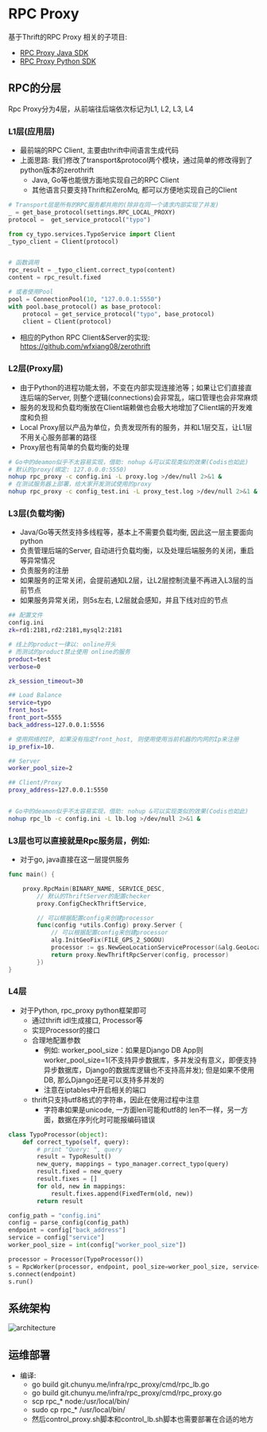 # RPC Proxy
基于Thrift的RPC Proxy
相关的子项目:
* [RPC Proxy Java SDK](https://git.chunyu.me/infra/rpc_proxy_java)
* [RPC Proxy Python SDK](https://git.chunyu.me/infra/rpc_proxy_python)

## RPC的分层
Rpc Proxy分为4层，从前端往后端依次标记为L1, L2, L3, L4
### L1层(应用层)
* 最前端的RPC Client, 主要由thrift中间语言生成代码
* 上面思路: 我们修改了transport&protocol两个模块，通过简单的修改得到了python版本的zerothrift
	* Java, Go等也能很方面地实现自己的RPC Client
	* 其他语言只要支持Thrift和ZeroMq, 都可以方便地实现自己的Client

```python
# Transport层是所有的RPC服务都共用的(除非在同一个请求内部实现了并发)
_ = get_base_protocol(settings.RPC_LOCAL_PROXY)
protocol =  get_service_protocol("typo")

from cy_typo.services.TypoService import Client
_typo_client = Client(protocol)


# 函数调用
rpc_result = _typo_client.correct_typo(content)
content = rpc_result.fixed

# 或者使用Pool
pool = ConnectionPool(10, "127.0.0.1:5550")
with pool.base_protocol() as base_protocol:
    protocol = get_service_protocol("typo", base_protocol)
    client = Client(protocol)
```
* 相应的Python RPC Client&Server的实现: https://github.com/wfxiang08/zerothrift

### L2层(Proxy层)
* 由于Python的进程功能太弱，不变在内部实现连接池等；如果让它们直接直连后端的Server, 则整个逻辑(connections)会非常乱，端口管理也会非常麻烦
* 服务的发现和负载均衡放在Client端赖做也会极大地增加了Client端的开发难度和负担
* Local Proxy层以产品为单位，负责发现所有的服务，并和L1层交互，让L1层不用关心服务部署的路径
* Proxy层也有简单的负载均衡的处理

```bash
# Go中的deamon似乎不太容易实现，借助: nohup &可以实现类似的效果(Codis也如此)
# 默认的proxy(绑定: 127.0.0.0:5550)
nohup rpc_proxy -c config.ini -L proxy.log >/dev/null 2>&1 &
# 在测试服务器上部署，给大家开发测试使用的proxy
nohup rpc_proxy -c config_test.ini -L proxy_test.log >/dev/null 2>&1 &
```

### L3层(负载均衡)
* Java/Go等天然支持多线程等，基本上不需要负载均衡, 因此这一层主要面向python
* 负责管理后端的Server, 自动进行负载均衡，以及处理后端服务的关闭，重启等异常情况
* 负责服务的注册
* 如果服务的正常关闭，会提前通知L2层，让L2层控制流量不再进入L3层的当前节点
* 如果服务异常关闭，则5s左右, L2层就会感知，并且下线对应的节点

```bash
## 配置文件
config.ini
zk=rd1:2181,rd2:2181,mysql2:2181

# 线上的product一律以: online开头
# 而测试的product禁止使用 online的服务
product=test
verbose=0

zk_session_timeout=30

## Load Balance
service=typo
front_host=
front_port=5555
back_address=127.0.0.1:5556

# 使用网络的IP, 如果没有指定front_host, 则使用使用当前机器的内网的Ip来注册
ip_prefix=10.

## Server
worker_pool_size=2

## Client/Proxy
proxy_address=127.0.0.1:5550


# Go中的deamon似乎不太容易实现，借助: nohup &可以实现类似的效果(Codis也如此)
nohup rpc_lb -c config.ini -L lb.log >/dev/null 2>&1 &
```

### L3层也可以直接就是Rpc服务层，例如:
* 对于go, java直接在这一层提供服务

```go
func main() {

	proxy.RpcMain(BINARY_NAME, SERVICE_DESC,
		// 默认的ThriftServer的配置checker
		proxy.ConfigCheckThriftService,

		// 可以根据配置config来创建processor
		func(config *utils.Config) proxy.Server {
			// 可以根据配置config来创建processor
			alg.InitGeoFix(FILE_GPS_2_SOGOU)
			processor := gs.NewGeoLocationServiceProcessor(&alg.GeoLocationService{})
			return proxy.NewThriftRpcServer(config, processor)
		})
}
```

### L4层
* 对于Python, rpc_proxy python框架即可
	* 通过thrift idl生成接口, Processor等
	* 实现Processor的接口
	* 合理地配置参数
		* 例如: worker_pool_size：如果是Django DB App则worker_pool_size=1(不支持异步数据库，多并发没有意义，即便支持异步数据库，Django的数据库逻辑也不支持高并发); 但是如果不使用DB, 那么Django还是可以支持多并发的
		* 注意在iptables中开启相关的端口
    * thrift只支持utf8格式的字符串，因此在使用过程中注意
    	* 字符串如果是unicode, 一方面len可能和utf8的 len不一样，另一方面，数据在序列化时可能报编码错误

```python
class TypoProcessor(object):
    def correct_typo(self, query):
        # print "Query: ", query
        result = TypoResult()
        new_query, mappings = typo_manager.correct_typo(query)
        result.fixed = new_query
        result.fixes = []
        for old, new in mappings:
            result.fixes.append(FixedTerm(old, new))
        return result

config_path = "config.ini"
config = parse_config(config_path)
endpoint = config["back_address"]
service = config["service"]
worker_pool_size = int(config["worker_pool_size"])

processor = Processor(TypoProcessor())
s = RpcWorker(processor, endpoint, pool_size=worker_pool_size, service=service)
s.connect(endpoint)
s.run()
```
## 系统架构
![architecture](doc/rpc_architecture.jpg)
## 运维部署
* 编译:
	* go build git.chunyu.me/infra/rpc_proxy/cmd/rpc_lb.go
	* go build git.chunyu.me/infra/rpc_proxy/cmd/rpc_proxy.go
	* scp rpc_* node:/usr/local/bin/
	* sudo cp rpc_* /usr/local/bin/
	* 然后control_proxy.sh脚本和control_lb.sh脚本也需要部署在合适的地方

